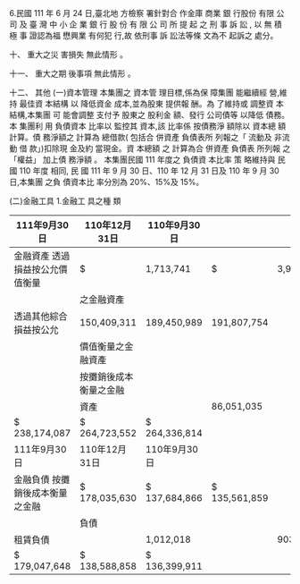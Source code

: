 6.民國 111 年 6 月 24 日,臺北地 方檢察 署針對合 作金庫 商業 銀 行股份 有限 公 司 及 臺 灣 中 小 企 業 銀 行 股 份 有 限 公 司 所 提 起 之 刑 事 訴 訟 , 以 無 積 極 事 證認為福 懋興業 有何犯 行,故 依刑事 訴 訟法等條 文為不 起訴之 處分。

十、 重大之災 害損失 無此情形 。

十一、 重大之期 後事項 無此情形 。

十二、 其他
(一)資本管理 本集團之 資本管 理目標,係為保 障集團 能繼續經 營,維持 最佳資 本結構 以 降低資金 成本,並為股東 提供報 酬。為 了維持或 調整資 本結構,本集團 可 能會調整 支付予 股東之 股利金 額、發行 公司債等 以降低 債務。本 集團利 用 負債資本 比率以 監控其 資本,該 比率係 按債務淨 額除以 資本總 額計算。債 務淨額之 計算為 總借款( 包括合 併資產 負債表所 列報之「 流動及 非流動 借 款」)扣除現 金及約 當現金。資 本總額 之 計算為合 併資產 負債表 所列報 之 「權益」 加上債 務淨額 。 本集團民國 111 年度之 負債資 本比率 策 略維持與 民國 110 年度 相同, 民 國 111 年 9 月 30 日、110 年 12 月 31 日及 110 年 9 月 30 日,本集團 之負 債資本比 率分別為 20%、15%及 15%。

(二)金融工具 1.金融工 具之種 類

| 111年9月30日                     | 110年12月31日          | 110年9月30日   |               |           |            |           |            |
|----------------------------------|------------------------|----------------|---------------|-----------|------------|-----------|------------|
| 金融資產  透過損益按公允價值衡量 | $                      | 1,713,741      | $             | 3,903,900 | $          | 3,921,389 |            |
|                                  | 之金融資產             |                |               |           |            |           |            |
| 透過其他綜合損益按公允           | 150,409,311            | 189,450,989    | 191,807,754   |           |            |           |            |
|                                  | 價值衡量之金融資產     |                |               |           |            |           |            |
|                                  | 按攤銷後成本衡量之金融 |                |               |           |            |           |            |
|                                  | 資產                   |                | 86,051,035    |           | 71,368,663 |           | 68,607,671 |
| $ 238,174,087                    | $ 264,723,552          | $ 264,336,814  |               |           |            |           |            |
| 111年9月30日                     | 110年12月31日          | 110年9月30日   |               |           |            |           |            |
| 金融負債  按攤銷後成本衡量之金融 | $ 178,035,630          | $ 137,684,866  | $ 135,561,859 |           |            |           |            |
|                                  | 負債                   |                |               |           |            |           |            |
| 租賃負債                         |                        | 1,012,018      |               | 903,992   |            | 838,052   |            |
| $ 179,047,648                    | $ 138,588,858          | $ 136,399,911  |               |           |            |           |            |

